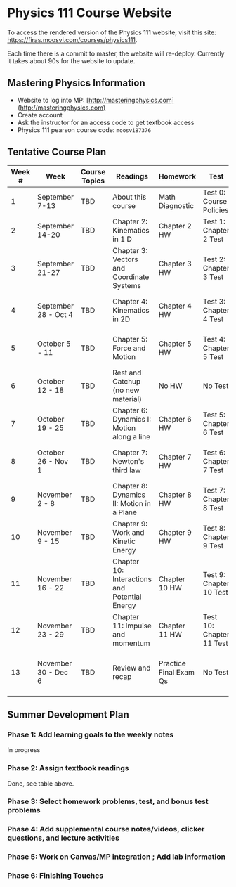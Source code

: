 # Physics 111 Course Website

To access the rendered version of the Physics 111 website, visit this site: https://firas.moosvi.com/courses/physics111.

Each time there is a commit to master, the website will re-deploy.
Currently it takes about 90s for the website to update.

## Mastering Physics Information

- Website to log into MP: [http://masteringphysics.com](http://masteringphysics.com)
- Create account
- Ask the instructor for an access code to get textbook access
- Physics 111 pearson course code: `moosvi87376`

## Tentative Course Plan

|Week #|Week                |Course Topics|Readings                                     |Homework              |Test                    |Bonus Test                    |
|------|--------------------|-------------|---------------------------------------------|----------------------|------------------------|------------------------------|
|1     |September 7-13      |TBD          |About this course                            |Math Diagnostic       |Test 0: Course Policies |FCI                           |
|2     |September 14-20     |TBD          |Chapter 2: Kinematics in 1 D                 |Chapter 2 HW          |Test 1: Chapter 2 Test  |Course Policies Pt 2          |
|3     |September 21-27     |TBD          |Chapter 3: Vectors and Coordinate Systems    |Chapter 3 HW          |Test 2: Chapter 3 Test  |Bonus Test 1: Chapter 2 Test  |
|4     |September 28 - Oct 4|TBD          |Chapter 4: Kinematics in 2D                  |Chapter 4 HW          |Test 3: Chapter 4 Test  |Bonus Test 2: Chapter 3 Test  |
|5     |October 5 - 11      |TBD          |Chapter 5: Force and Motion                  |Chapter 5 HW          |Test 4: Chapter 5 Test  |Bonus Test 3: Chapter 4 Test  |
|6     |October 12 - 18     |TBD          |Rest and Catchup (no new material)           |No HW                 |No Test                 |Bonus Test 4: Chapter 5 Test  |
|7     |October 19 - 25     |TBD          |Chapter 6: Dynamics I: Motion along a line   |Chapter 6 HW          |Test 5: Chapter 6 Test  |No Test                       |
|8     |October 26 - Nov 1  |TBD          |Chapter 7: Newton's third law                |Chapter 7 HW          |Test 6: Chapter 7 Test  |Bonus Test 5: Chapter 6 Test  |
|9     |November 2 - 8      |TBD          |Chapter 8: Dynamics II: Motion in a Plane    |Chapter 8 HW          |Test 7: Chapter 8 Test  |Bonus Test 6: Chapter 7 Test  |
|10    |November 9 - 15     |TBD          |Chapter 9: Work and Kinetic Energy           |Chapter 9 HW          |Test 8: Chapter 9 Test  |Bonus Test 7: Chapter 8 Test  |
|11    |November 16 - 22    |TBD          |Chapter 10: Interactions and Potential Energy|Chapter 10 HW         |Test 9: Chapter 10 Test |Bonus Test 8: Chapter 9 Test  |
|12    |November 23 - 29    |TBD          |Chapter 11: Impulse and momentum             |Chapter 11 HW         |Test 10: Chapter 11 Test|Bonus Test 9: Chapter 10 Test |
|13    |November 30 - Dec 6 |TBD          |Review and recap                             |Practice Final Exam Qs|No Test                 |Bonus Test 10: Chapter 11 Test|



## Summer Development Plan

### Phase 1: Add learning goals to the weekly notes 

In progress

### Phase 2: Assign textbook readings

Done, see table above.

### Phase 3: Select homework problems, test, and bonus test problems

### Phase 4: Add supplemental course notes/videos, clicker questions, and lecture activities

### Phase 5: Work on Canvas/MP integration ; Add lab information

### Phase 6: Finishing Touches
